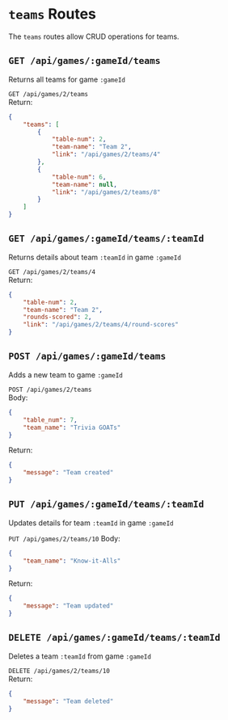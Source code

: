 # `teams` Routes

The `teams` routes allow CRUD operations for teams.

## `GET /api/games/:gameId/teams`

Returns all teams for game `:gameId`

`GET /api/games/2/teams`  
Return:  
```json
{
    "teams": [
        {
            "table-num": 2,
            "team-name": "Team 2",
            "link": "/api/games/2/teams/4"
        },
        {
            "table-num": 6,
            "team-name": null,
            "link": "/api/games/2/teams/8"
        }
    ]
}
```

## `GET /api/games/:gameId/teams/:teamId`

Returns details about team `:teamId` in game `:gameId`

`GET /api/games/2/teams/4`  
Return:  
```json
{
    "table-num": 2,
    "team-name": "Team 2",
    "rounds-scored": 2,
    "link": "/api/games/2/teams/4/round-scores"
}
```

## `POST /api/games/:gameId/teams`

Adds a new team to game `:gameId`

`POST /api/games/2/teams`  
Body:
```json
{
    "table_num": 7,
    "team_name": "Trivia GOATs"
}
```

Return:  
```json
{
    "message": "Team created"
}
```

## `PUT /api/games/:gameId/teams/:teamId`

Updates details for team `:teamId` in game `:gameId`

`PUT /api/games/2/teams/10`
Body:  
```json
{
    "team_name": "Know-it-Alls"
}
```

Return:  
```json
{
    "message": "Team updated"
}
```

## `DELETE /api/games/:gameId/teams/:teamId`

Deletes a team `:teamId` from game `:gameId`

`DELETE /api/games/2/teams/10`  
Return:  
```json
{
    "message": "Team deleted"
}
```